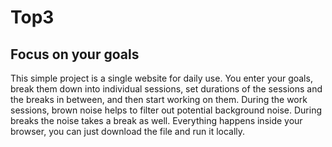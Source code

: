 # Top3
## Focus on your goals

This simple project is a single website for daily use.
You enter your goals, break them down into individual sessions, set durations of the sessions and the breaks in between, and then start working on them.
During the work sessions, brown noise helps to filter out potential background noise. During breaks the noise takes a break as well.
Everything happens inside your browser, you can just download the file and run it locally.
